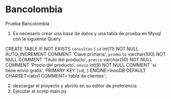 # Bancolombia
Prueba Bancolombia
1. Es necesario crear una base de datos y una tabla de prueba en Mysql con la siguiente Query

CREATE TABLE IF NOT EXISTS `consultas` (
  `id` int(11) NOT NULL AUTO_INCREMENT COMMENT 'Clave primaria',
  `producto` varchar(100) NOT NULL COMMENT 'Titulo del producto',
  `precio` varchar(50) NOT NULL COMMENT 'Precio del producto',
  `envio` int(9) NOT NULL COMMENT 'si tiene envio gratis',
  PRIMARY KEY (`id`),
  ) ENGINE=InnoDB DEFAULT CHARSET=latin1 COMMENT='tabla de clientes';
  
  2. descargar el proyecto y abrirlo en su editor de preferencia
  3. Ejecutar el scritp main.py
